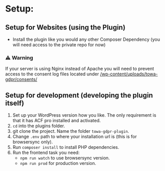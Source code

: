 # Setup:

## Setup for Websites (using the Plugin) 
- Install the plugin like you would any other Composer Dependency (you will need access to the private repo for now)

### ⚠️ Warning
If your server is using Nginx instead of Apache you will need to prevent access to the consent log files located under [/wp-content/uploads/towa-gdpr/consents/](/wp-content/uploads/towa-gdpr/consents/)

## Setup for development (developing the plugin itself)
 1. Set up your WordPress version how you like. The only requirement is that it has ACF pro installed and activated.
 2. `cd` into the plugins folder.
 3. git clone the project. Name the folder `towa-gdpr-plugin`.
 4. Change `.env` path to where your installation url is (this is for browsersync only).
 5. Run `composer install` to install PHP dependencies.
 6. Run the frontend task you need:
	- `npm run watch` to use browsersync version.
	- `npm run prod` for production version.

